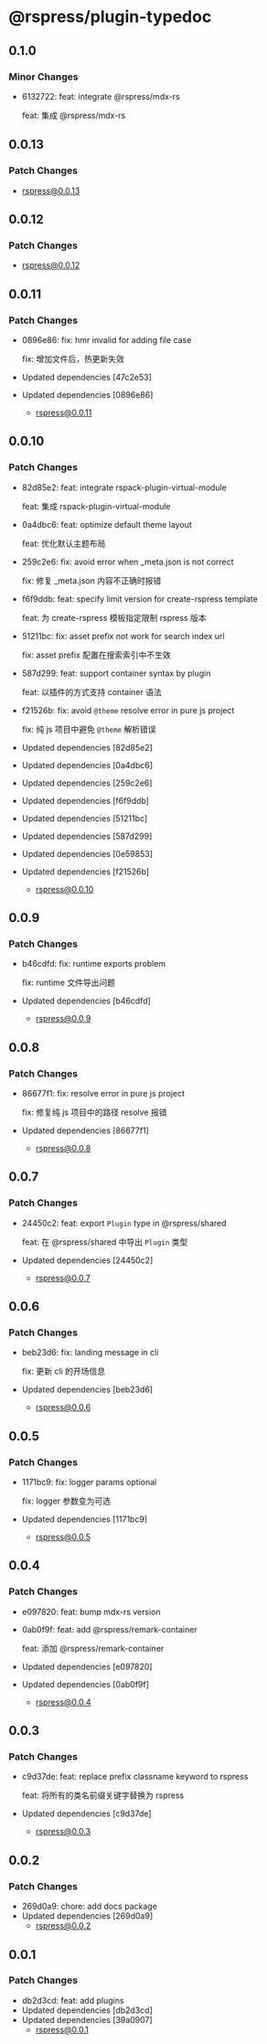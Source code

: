 # @rspress/plugin-typedoc

## 0.1.0

### Minor Changes

- 6132722: feat: integrate @rspress/mdx-rs

  feat: 集成 @rspress/mdx-rs

## 0.0.13

### Patch Changes

- rspress@0.0.13

## 0.0.12

### Patch Changes

- rspress@0.0.12

## 0.0.11

### Patch Changes

- 0896e86: fix: hmr invalid for adding file case

  fix: 增加文件后，热更新失效

- Updated dependencies [47c2e53]
- Updated dependencies [0896e86]
  - rspress@0.0.11

## 0.0.10

### Patch Changes

- 82d85e2: feat: integrate rspack-plugin-virtual-module

  feat: 集成 rspack-plugin-virtual-module

- 0a4dbc6: feat: optimize default theme layout

  feat: 优化默认主题布局

- 259c2e6: fix: avoid error when \_meta.json is not correct

  fix: 修复 \_meta.json 内容不正确时报错

- f6f9ddb: feat: specify limit version for create-rspress template

  feat: 为 create-rspress 模板指定限制 rspress 版本

- 51211bc: fix: asset prefix not work for search index url

  fix: asset prefix 配置在搜索索引中不生效

- 587d299: feat: support container syntax by plugin

  feat: 以插件的方式支持 container 语法

- f21526b: fix: avoid `@theme` resolve error in pure js project

  fix: 纯 js 项目中避免 `@theme` 解析错误

- Updated dependencies [82d85e2]
- Updated dependencies [0a4dbc6]
- Updated dependencies [259c2e6]
- Updated dependencies [f6f9ddb]
- Updated dependencies [51211bc]
- Updated dependencies [587d299]
- Updated dependencies [0e59853]
- Updated dependencies [f21526b]
  - rspress@0.0.10

## 0.0.9

### Patch Changes

- b46cdfd: fix: runtime exports problem

  fix: runtime 文件导出问题

- Updated dependencies [b46cdfd]
  - rspress@0.0.9

## 0.0.8

### Patch Changes

- 86677f1: fix: resolve error in pure js project

  fix: 修复纯 js 项目中的路径 resolve 报错

- Updated dependencies [86677f1]
  - rspress@0.0.8

## 0.0.7

### Patch Changes

- 24450c2: feat: export `Plugin` type in @rspress/shared

  feat: 在 @rspress/shared 中导出 `Plugin` 类型

- Updated dependencies [24450c2]
  - rspress@0.0.7

## 0.0.6

### Patch Changes

- beb23d6: fix: landing message in cli

  fix: 更新 cli 的开场信息

- Updated dependencies [beb23d6]
  - rspress@0.0.6

## 0.0.5

### Patch Changes

- 1171bc9: fix: logger params optional

  fix: logger 参数变为可选

- Updated dependencies [1171bc9]
  - rspress@0.0.5

## 0.0.4

### Patch Changes

- e097820: feat: bump mdx-rs version
- 0ab0f9f: feat: add @rspress/remark-container

  feat: 添加 @rspress/remark-container

- Updated dependencies [e097820]
- Updated dependencies [0ab0f9f]
  - rspress@0.0.4

## 0.0.3

### Patch Changes

- c9d37de: feat: replace prefix classname keyword to rspress

  feat: 将所有的类名前缀关键字替换为 rspress

- Updated dependencies [c9d37de]
  - rspress@0.0.3

## 0.0.2

### Patch Changes

- 269d0a9: chore: add docs package
- Updated dependencies [269d0a9]
  - rspress@0.0.2

## 0.0.1

### Patch Changes

- db2d3cd: feat: add plugins
- Updated dependencies [db2d3cd]
- Updated dependencies [39a0907]
  - rspress@0.0.1
